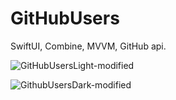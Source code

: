 # GitHubUsers
SwiftUI, Combine, MVVM, GitHub api.

![GitHubUsersLight-modified](https://user-images.githubusercontent.com/95241900/206837776-3c79f96d-5195-443c-9e21-92240b6dfea4.png)

![GithubUsersDark-modified](https://user-images.githubusercontent.com/95241900/206837778-259e9b54-c0e6-4e25-9dac-c27b87b58cfe.png)
